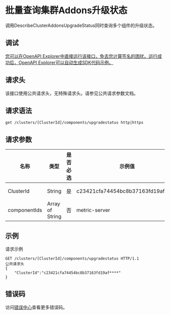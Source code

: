 # 批量查询集群Addons升级状态

调用DescribeClusterAddonsUpgradeStatus同时查询多个组件的升级状态。

## 调试

[您可以在OpenAPI Explorer中直接运行该接口，免去您计算签名的困扰。运行成功后，OpenAPI Explorer可以自动生成SDK代码示例。](https://api.aliyun.com/#product=CS&api=DescribeClusterAddonsUpgradeStatus&type=ROA&version=2015-12-15)

## 请求头

该接口使用公共请求头，无特殊请求头。请参见公共请求参数文档。

## 请求语法

```
get /clusters/[ClusterId]/components/upgradestatus http|https
```

## 请求参数

|名称|类型|是否必选|示例值|描述|
|--|--|----|---|--|
|ClusterId|String|是|c23421cfa74454bc8b37163fd19af\*\*\*\*|集群ID。 |
|componentIds|Array of String|否|metric-server|组件名。 |

## 示例

请求示例

```
GET /clusters/[ClusterId]/components/upgradestatus HTTP/1.1
公共请求头
{
    "ClusterId":"c23421cfa74454bc8b37163fd19af****"
}
```

## 错误码

访问[错误中心](https://error-center.aliyun.com/status/product/CS)查看更多错误码。

